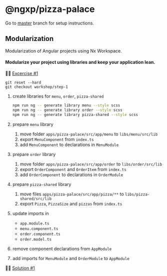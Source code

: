 # @ngxp/pizza-palace

Go to [master](https://github.com/ngxp/pizza-palace) branch for setup instructions.

## Modularization

Modularization of Angular projects using Nx Workspace.

#### Modularize your project using libraries and keep your application lean.

👩‍🔬 [Excercise #1](https://github.com/ngxp/pizza-palace/tree/workshop/step-1)

```
git reset --hard
git checkout workshop/step-1
```

1. create libraries for `menu`, `order`, `pizza-shared`

    ```sh
    npm run ng -- generate library menu --style scss
    npm run ng -- generate library order --style scss
    npm run ng -- generate library pizza-shared --style scss
    ```

2. prepare `menu` library

    1. move folder `apps/pizza-palace/src/app/menu` to `libs/menu/src/lib`
    2. export `MenuComponent` from `index.ts`
    3. add `MenuComponent` to declarations in `MenuModule`

3. prepare `order` library

    1. move folder `apps/pizza-palace/src/app/order` to `libs/order/src/lib`
    2. export `OrderComponent` and `OrderItem` from `index.ts`
    3. add `OrderComponent` to declarations in `OrderModule`

4. prepare `pizza-shared` library

    1. move files `apps/pizza-palace/src/app/pizza/**` to `libs/pizza-shared/src/lib`
    2. export `Pizza`, `PizzaSize` and `pizzas` from `index.ts`

5. update imports in

    - `app.module.ts`
    - `menu.component.ts`
    - `order.component.ts`
    - `order.model.ts`

6. remove component declarations from `AppModule`

7. add imports for `MenuModule` and `OrderModule` to `AppModule`

👨‍🏫 [Solution #1](https://github.com/ngxp/pizza-palace/tree/workshop/step-1-solution)
